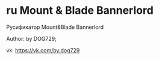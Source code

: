 # ru Mount & Blade Bannerlord
Русификатор Mount&amp;Blade Bannerlord

Author: by DOG729;

vk: https://vk.com/by.dog729
